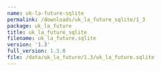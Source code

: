 ```yaml
---
name: uk-la-future-sqlite
permalink: /downloads/uk_la_future_sqlite/1_3
package: uk_la_future
title: uk_la_future_sqlite
filename: uk_la_future.sqlite
version: '1.3'
full_version: 1.3.0
file: /data/uk_la_future/1.3/uk_la_future.sqlite
---
```

